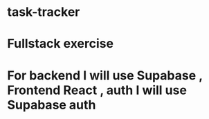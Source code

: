 # task-tracker
# Fullstack exercise
# For backend I will use Supabase , Frontend React , auth I will use Supabase auth 
